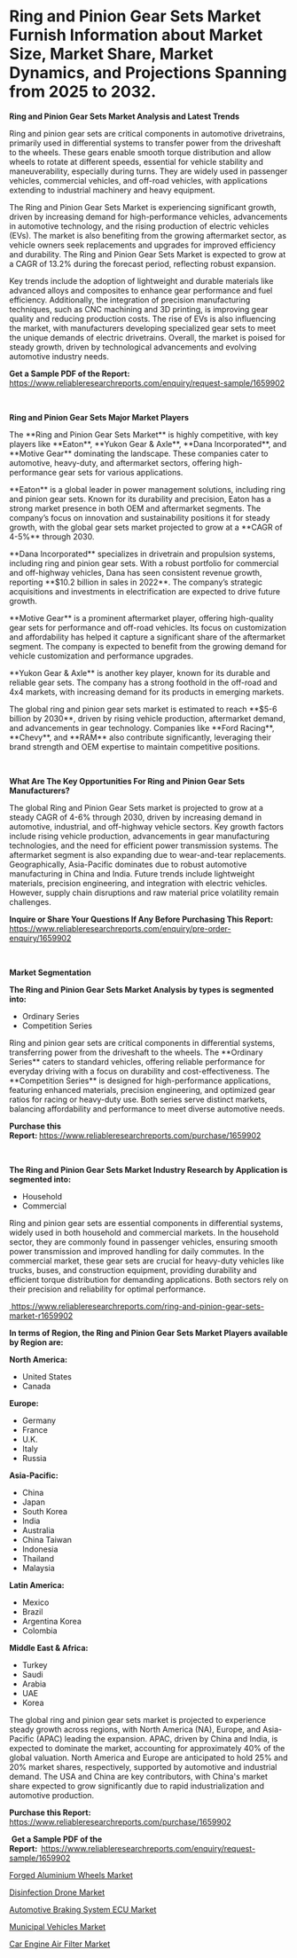 <p><h1>Ring and Pinion Gear Sets Market Furnish Information about Market Size, Market Share, Market Dynamics, and Projections Spanning from 2025 to 2032.</h1></p><p><strong>Ring and Pinion Gear Sets Market Analysis and Latest Trends</strong></p>
<p><p>Ring and pinion gear sets are critical components in automotive drivetrains, primarily used in differential systems to transfer power from the driveshaft to the wheels. These gears enable smooth torque distribution and allow wheels to rotate at different speeds, essential for vehicle stability and maneuverability, especially during turns. They are widely used in passenger vehicles, commercial vehicles, and off-road vehicles, with applications extending to industrial machinery and heavy equipment.</p><p>The Ring and Pinion Gear Sets Market is experiencing significant growth, driven by increasing demand for high-performance vehicles, advancements in automotive technology, and the rising production of electric vehicles (EVs). The market is also benefiting from the growing aftermarket sector, as vehicle owners seek replacements and upgrades for improved efficiency and durability. The Ring and Pinion Gear Sets Market is expected to grow at a CAGR of 13.2% during the forecast period, reflecting robust expansion.</p><p>Key trends include the adoption of lightweight and durable materials like advanced alloys and composites to enhance gear performance and fuel efficiency. Additionally, the integration of precision manufacturing techniques, such as CNC machining and 3D printing, is improving gear quality and reducing production costs. The rise of EVs is also influencing the market, with manufacturers developing specialized gear sets to meet the unique demands of electric drivetrains. Overall, the market is poised for steady growth, driven by technological advancements and evolving automotive industry needs.</p></p>
<p><strong>Get a Sample PDF of the Report:&nbsp;</strong> <a href="https://www.reliableresearchreports.com/enquiry/request-sample/1659902?utm_campaign=118&utm_medium=2&utm_source=Github&utm_content=ia&utm_term=22012025&utm_id=ring-and-pinion-gear-sets">https://www.reliableresearchreports.com/enquiry/request-sample/1659902</a></p>
<p>&nbsp;</p>
<p><strong>Ring and Pinion Gear Sets Major Market Players</strong></p>
<p><p>The **Ring and Pinion Gear Sets Market** is highly competitive, with key players like **Eaton**, **Yukon Gear & Axle**, **Dana Incorporated**, and **Motive Gear** dominating the landscape. These companies cater to automotive, heavy-duty, and aftermarket sectors, offering high-performance gear sets for various applications.</p><p>**Eaton** is a global leader in power management solutions, including ring and pinion gear sets. Known for its durability and precision, Eaton has a strong market presence in both OEM and aftermarket segments. The company’s focus on innovation and sustainability positions it for steady growth, with the global gear sets market projected to grow at a **CAGR of 4-5%** through 2030.</p><p>**Dana Incorporated** specializes in drivetrain and propulsion systems, including ring and pinion gear sets. With a robust portfolio for commercial and off-highway vehicles, Dana has seen consistent revenue growth, reporting **$10.2 billion in sales in 2022**. The company’s strategic acquisitions and investments in electrification are expected to drive future growth.</p><p>**Motive Gear** is a prominent aftermarket player, offering high-quality gear sets for performance and off-road vehicles. Its focus on customization and affordability has helped it capture a significant share of the aftermarket segment. The company is expected to benefit from the growing demand for vehicle customization and performance upgrades.</p><p>**Yukon Gear & Axle** is another key player, known for its durable and reliable gear sets. The company has a strong foothold in the off-road and 4x4 markets, with increasing demand for its products in emerging markets.</p><p>The global ring and pinion gear sets market is estimated to reach **$5-6 billion by 2030**, driven by rising vehicle production, aftermarket demand, and advancements in gear technology. Companies like **Ford Racing**, **Chevy**, and **RAM** also contribute significantly, leveraging their brand strength and OEM expertise to maintain competitive positions.</p></p>
<p>&nbsp;</p>
<p><strong>What Are The Key Opportunities For Ring and Pinion Gear Sets Manufacturers?</strong></p>
<p><p>The global Ring and Pinion Gear Sets market is projected to grow at a steady CAGR of 4-6% through 2030, driven by increasing demand in automotive, industrial, and off-highway vehicle sectors. Key growth factors include rising vehicle production, advancements in gear manufacturing technologies, and the need for efficient power transmission systems. The aftermarket segment is also expanding due to wear-and-tear replacements. Geographically, Asia-Pacific dominates due to robust automotive manufacturing in China and India. Future trends include lightweight materials, precision engineering, and integration with electric vehicles. However, supply chain disruptions and raw material price volatility remain challenges.</p></p>
<p><strong>Inquire or Share Your Questions If Any Before Purchasing This Report:</strong> <a href="https://www.reliableresearchreports.com/enquiry/pre-order-enquiry/1659902?utm_campaign=118&utm_medium=2&utm_source=Github&utm_content=ia&utm_term=22012025&utm_id=ring-and-pinion-gear-sets">https://www.reliableresearchreports.com/enquiry/pre-order-enquiry/1659902</a></p>
<p>&nbsp;</p>
<p><strong>Market Segmentation</strong></p>
<p><strong>The Ring and Pinion Gear Sets Market Analysis by types is segmented into:</strong></p>
<p><ul><li>Ordinary Series</li><li>Competition Series</li></ul></p>
<p><p>Ring and pinion gear sets are critical components in differential systems, transferring power from the driveshaft to the wheels. The **Ordinary Series** caters to standard vehicles, offering reliable performance for everyday driving with a focus on durability and cost-effectiveness. The **Competition Series** is designed for high-performance applications, featuring enhanced materials, precision engineering, and optimized gear ratios for racing or heavy-duty use. Both series serve distinct markets, balancing affordability and performance to meet diverse automotive needs.</p></p>
<p><strong>Purchase this Report:&nbsp;</strong><a href="https://www.reliableresearchreports.com/purchase/1659902?utm_campaign=118&utm_medium=2&utm_source=Github&utm_content=ia&utm_term=22012025&utm_id=ring-and-pinion-gear-sets">https://www.reliableresearchreports.com/purchase/1659902</a></p>
<p>&nbsp;</p>
<p><strong>The Ring and Pinion Gear Sets Market Industry Research by Application is segmented into:</strong></p>
<p><ul><li>Household</li><li>Commercial</li></ul></p>
<p><p>Ring and pinion gear sets are essential components in differential systems, widely used in both household and commercial markets. In the household sector, they are commonly found in passenger vehicles, ensuring smooth power transmission and improved handling for daily commutes. In the commercial market, these gear sets are crucial for heavy-duty vehicles like trucks, buses, and construction equipment, providing durability and efficient torque distribution for demanding applications. Both sectors rely on their precision and reliability for optimal performance.</p></p>
<p><a href="https://www.reliableresearchreports.com/ring-and-pinion-gear-sets-market-r1659902?utm_campaign=118&utm_medium=2&utm_source=Github&utm_content=ia&utm_term=22012025&utm_id=ring-and-pinion-gear-sets">&nbsp;https://www.reliableresearchreports.com/ring-and-pinion-gear-sets-market-r1659902</a></p>
<p><strong>In terms of Region, the Ring and Pinion Gear Sets Market Players available by Region are:</strong></p>
<p>
    <p> <strong> North America: </strong>
        <ul>
            <li>United States</li>
            <li>Canada</li>
        </ul>
        </p> 
    <p> <strong> Europe: </strong>
        <ul>
            <li>Germany</li>
            <li>France</li>
            <li>U.K.</li>
            <li>Italy</li>
            <li>Russia</li>
        </ul>
        </p> 
    <p> <strong> Asia-Pacific: </strong>
        <ul>
            <li>China</li>
            <li>Japan</li>
            <li>South Korea</li>
            <li>India</li>
            <li>Australia</li>
            <li>China Taiwan</li>
            <li>Indonesia</li>
            <li>Thailand</li>
            <li>Malaysia</li>
        </ul>
        </p> 
    <p> <strong> Latin America: </strong>
        <ul>
            <li>Mexico</li>
            <li>Brazil</li>
            <li>Argentina Korea</li>
            <li>Colombia</li>
        </ul>
        </p> 
    <p> <strong> Middle East & Africa: </strong>
        <ul>
            <li>Turkey</li>
            <li>Saudi</li>
            <li>Arabia</li>
            <li>UAE</li>
            <li>Korea</li>
        </ul>
    </p>
    </p>
<p><p>The global ring and pinion gear sets market is projected to experience steady growth across regions, with North America (NA), Europe, and Asia-Pacific (APAC) leading the expansion. APAC, driven by China and India, is expected to dominate the market, accounting for approximately 40% of the global valuation. North America and Europe are anticipated to hold 25% and 20% market shares, respectively, supported by automotive and industrial demand. The USA and China are key contributors, with China's market share expected to grow significantly due to rapid industrialization and automotive production.</p></p>
<p><strong>Purchase this Report: </strong><a href="https://www.reliableresearchreports.com/purchase/1659902?utm_campaign=118&utm_medium=2&utm_source=Github&utm_content=ia&utm_term=22012025&utm_id=ring-and-pinion-gear-sets">https://www.reliableresearchreports.com/purchase/1659902</a></p>
<p>&nbsp;<strong>Get a Sample PDF of the Report:&nbsp;&nbsp;</strong><a href="https://www.reliableresearchreports.com/enquiry/request-sample/1659902?utm_campaign=118&utm_medium=2&utm_source=Github&utm_content=ia&utm_term=22012025&utm_id=ring-and-pinion-gear-sets">https://www.reliableresearchreports.com/enquiry/request-sample/1659902</a></p>
<p><strong></strong></p>
<p><p><a href="https://github.com/tona7vba/Market-Research-Report-List-1/blob/main/forged-aluminium-wheels-market.md?utm_campaign=118&utm_medium=2&utm_source=Github&utm_content=ia&utm_term=22012025&utm_id=ring-and-pinion-gear-sets">Forged Aluminium Wheels Market</a></p><p><a href="https://github.com/tambraunrue691969/Market-Research-Report-List-1/blob/main/disinfection-drone-market.md?utm_campaign=118&utm_medium=2&utm_source=Github&utm_content=ia&utm_term=22012025&utm_id=ring-and-pinion-gear-sets">Disinfection Drone Market</a></p><p><a href="https://github.com/jeastefanowicz7816/Market-Research-Report-List-1/blob/main/automotive-braking-system-ecu-market.md?utm_campaign=118&utm_medium=2&utm_source=Github&utm_content=ia&utm_term=22012025&utm_id=ring-and-pinion-gear-sets">Automotive Braking System ECU Market</a></p><p><a href="https://github.com/tasiahtahathorn/Market-Research-Report-List-1/blob/main/municipal-vehicles-market.md?utm_campaign=118&utm_medium=2&utm_source=Github&utm_content=ia&utm_term=22012025&utm_id=ring-and-pinion-gear-sets">Municipal Vehicles Market</a></p><p><a href="https://github.com/oslieselotte2192/Market-Research-Report-List-1/blob/main/car-engine-air-filter-market.md?utm_campaign=118&utm_medium=2&utm_source=Github&utm_content=ia&utm_term=22012025&utm_id=ring-and-pinion-gear-sets">Car Engine Air Filter Market</a></p></p>